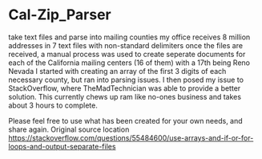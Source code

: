 # Cal-Zip_Parser
take text files and parse into mailing counties
my office receives 8 million addresses in 7 text files with non-standard delimiters
once the files are received, a manual process was used to create seperate documents for each of the California mailing centers (16 of
them) with a 17th being Reno Nevada
I started with creating an array of the first 3 digits of each necessary county, but ran into parsing issues. I then posed my issue to 
StackOverflow, where TheMadTechnician was able to provide a better solution. This currently chews up ram like no-ones business and takes
about 3 hours to complete.

Please feel free to use what has been created for your own needs, and share again.
Original source location https://stackoverflow.com/questions/55484600/use-arrays-and-if-or-for-loops-and-output-separate-files
